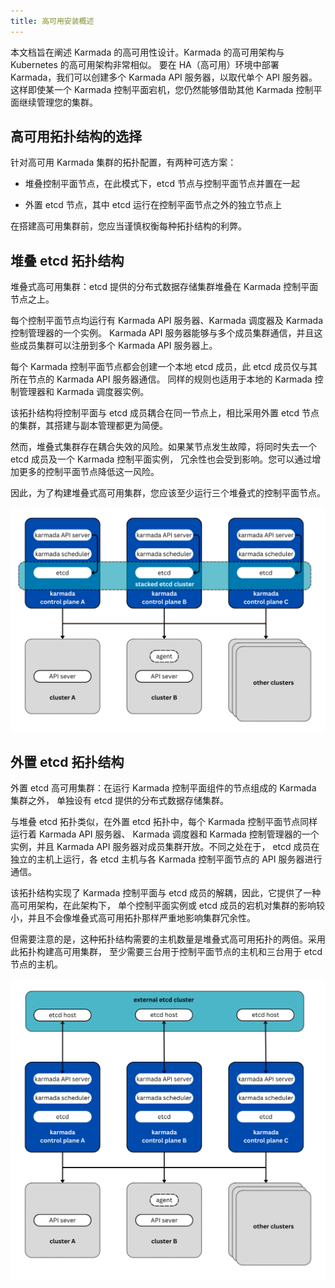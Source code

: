 ```yaml
---
title: 高可用安装概述
---
```


本文档旨在阐述 Karmada 的高可用性设计。Karmada 的高可用架构与 Kubernetes 的高可用架构非常相似。
要在 HA（高可用）环境中部署 Karmada，我们可以创建多个 Karmada API 服务器，以取代单个 API 服务器。
这样即使某一个 Karmada 控制平面宕机，您仍然能够借助其他 Karmada 控制平面继续管理您的集群。

## 高可用拓扑结构的选择

针对高可用 Karmada 集群的拓扑配置，有两种可选方案：

* 堆叠控制平面节点，在此模式下，etcd 节点与控制平面节点并置在一起

* 外置 etcd 节点，其中 etcd 运行在控制平面节点之外的独立节点上

在搭建高可用集群前，您应当谨慎权衡每种拓扑结构的利弊。

## 堆叠 etcd 拓扑结构

堆叠式高可用集群：etcd 提供的分布式数据存储集群堆叠在 Karmada 控制平面节点之上。

每个控制平面节点均运行有 Karmada API 服务器、Karmada 调度器及 Karmada 控制管理器的一个实例。
Karmada API 服务器能够与多个成员集群通信，并且这些成员集群可以注册到多个 Karmada API 服务器上。

每个 Karmada 控制平面节点都会创建一个本地 etcd 成员，此 etcd 成员仅与其所在节点的 Karmada API 服务器通信。
同样的规则也适用于本地的 Karmada 控制管理器和 Karmada 调度器实例。

该拓扑结构将控制平面与 etcd 成员耦合在同一节点上，相比采用外置 etcd 节点的集群，其搭建与副本管理都更为简便。

然而，堆叠式集群存在耦合失效的风险。如果某节点发生故障，将同时失去一个 etcd 成员及一个 Karmada 控制平面实例，
冗余性也会受到影响。您可以通过增加更多的控制平面节点降低这一风险。

因此，为了构建堆叠式高可用集群，您应该至少运行三个堆叠式的控制平面节点。

![Karmada stacked etcd](../resources/general/karmada-stacked-etcd.png)

## 外置 etcd 拓扑结构

外置 etcd 高可用集群：在运行 Karmada 控制平面组件的节点组成的 Karmada 集群之外，
单独设有 etcd 提供的分布式数据存储集群。

与堆叠 etcd 拓扑类似，在外置 etcd 拓扑中，每个 Karmada 控制平面节点同样运行着 Karmada API 服务器、
Karmada 调度器和 Karmada 控制管理器的一个实例，并且 Karmada API 服务器对成员集群开放。不同之处在于，
etcd 成员在独立的主机上运行，各 etcd 主机与各 Karmada 控制平面节点的 API 服务器进行通信。

该拓扑结构实现了 Karmada 控制平面与 etcd 成员的解耦，因此，它提供了一种高可用架构，在此架构下，
单个控制平面实例或 etcd 成员的宕机对集群的影响较小，并且不会像堆叠式高可用拓扑那样严重地影响集群冗余性。

但需要注意的是，这种拓扑结构需要的主机数量是堆叠式高可用拓扑的两倍。采用此拓扑构建高可用集群，
至少需要三台用于控制平面节点的主机和三台用于 etcd 节点的主机。

![Karmada external etcd](../resources/general/karmada-external-etcd.png)
